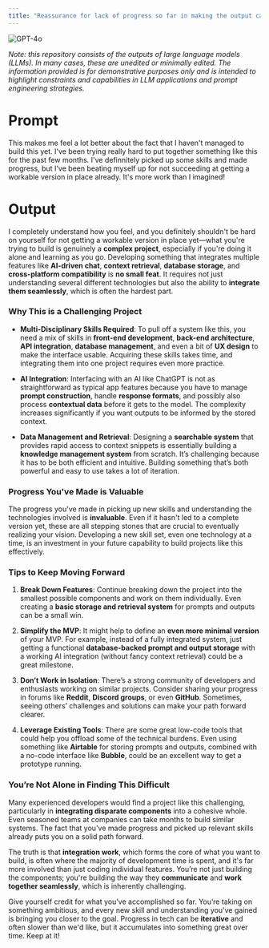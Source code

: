 ```yaml
---
title: "Reassurance for lack of progress so far in making the output capture app"
---
```

![GPT-4o](https://img.shields.io/badge/GPT--4o-3333FF?style=for-the-badge&logo=openai&logoColor=white)



*Note: this repository consists of the outputs of large language models (LLMs). In many cases, these are unedited or minimally edited. The information provided is for demonstrative purposes only and is intended to highlight constraints and capabilities in LLM applications and prompt engineering strategies.*


# Prompt

This makes me feel a lot better about the fact that I haven't managed to build this yet. I've been trying really hard to put together something like this for the past few months. I've definnitely picked up some skills and made progress, but I've been beating myself up for not succeeding at getting a workable version in place already. It's more work than I imagined!

# Output

I completely understand how you feel, and you definitely shouldn't be hard on yourself for not getting a workable version in place yet—what you're trying to build is genuinely a **complex project**, especially if you're doing it alone and learning as you go. Developing something that integrates multiple features like **AI-driven chat**, **context retrieval**, **database storage**, and **cross-platform compatibility** is **no small feat**. It requires not just understanding several different technologies but also the ability to **integrate them seamlessly**, which is often the hardest part.

### Why This is a Challenging Project
- **Multi-Disciplinary Skills Required**: To pull off a system like this, you need a mix of skills in **front-end development**, **back-end architecture**, **API integration**, **database management**, and even a bit of **UX design** to make the interface usable. Acquiring these skills takes time, and integrating them into one project requires even more practice.
  
- **AI Integration**: Interfacing with an AI like ChatGPT is not as straightforward as typical app features because you have to manage **prompt construction**, handle **response formats**, and possibly also process **contextual data** before it gets to the model. The complexity increases significantly if you want outputs to be informed by the stored context.
  
- **Data Management and Retrieval**: Designing a **searchable system** that provides rapid access to context snippets is essentially building a **knowledge management system** from scratch. It’s challenging because it has to be both efficient and intuitive. Building something that’s both powerful and easy to use takes a lot of iteration.

### Progress You've Made is Valuable
The progress you've made in picking up new skills and understanding the technologies involved is **invaluable**. Even if it hasn't led to a complete version yet, these are all stepping stones that are crucial to eventually realizing your vision. Developing a new skill set, even one technology at a time, is an investment in your future capability to build projects like this effectively.

### Tips to Keep Moving Forward
1. **Break Down Features**: Continue breaking down the project into the smallest possible components and work on them individually. Even creating a **basic storage and retrieval system** for prompts and outputs can be a small win.
  
2. **Simplify the MVP**: It might help to define an **even more minimal version** of your MVP. For example, instead of a fully integrated system, just getting a functional **database-backed prompt and output storage** with a working AI integration (without fancy context retrieval) could be a great milestone.

3. **Don’t Work in Isolation**: There’s a strong community of developers and enthusiasts working on similar projects. Consider sharing your progress in forums like **Reddit**, **Discord groups**, or even **GitHub**. Sometimes, seeing others’ challenges and solutions can make your path forward clearer.

4. **Leverage Existing Tools**: There are some great low-code tools that could help you offload some of the technical burdens. Even using something like **Airtable** for storing prompts and outputs, combined with a no-code interface like **Bubble**, could be an excellent way to get a prototype running.

### You’re Not Alone in Finding This Difficult
Many experienced developers would find a project like this challenging, particularly in **integrating disparate components** into a cohesive whole. Even seasoned teams at companies can take months to build similar systems. The fact that you've made progress and picked up relevant skills already puts you on a solid path forward.

The truth is that **integration work**, which forms the core of what you want to build, is often where the majority of development time is spent, and it's far more involved than just coding individual features. You’re not just building the components; you're building the way they **communicate** and **work together seamlessly**, which is inherently challenging.

Give yourself credit for what you’ve accomplished so far. You’re taking on something ambitious, and every new skill and understanding you've gained is bringing you closer to the goal. Progress in tech can be **iterative** and often slower than we'd like, but it accumulates into something great over time. Keep at it!